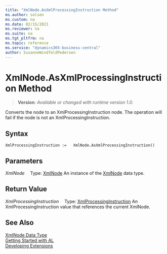 ```yaml
---
title: "XmlNode.AsXmlProcessingInstruction Method"
ms.author: solsen
ms.custom: na
ms.date: 02/15/2021
ms.reviewer: na
ms.suite: na
ms.tgt_pltfrm: na
ms.topic: reference
ms.service: "dynamics365-business-central"
author: SusanneWindfeldPedersen
---
```

[//]: # (START>DO_NOT_EDIT)
[//]: # (IMPORTANT:Do not edit any of the content between here and the END>DO_NOT_EDIT.)
[//]: # (Any modifications should be made in the .xml files in the ModernDev repo.)
# XmlNode.AsXmlProcessingInstruction Method
> **Version**: _Available or changed with runtime version 1.0._

Converts the node to an XmlProcessingInstruction node. The operation will fail if the node is not an XmlProcessingInstruction.


## Syntax
```
XmlProcessingInstruction :=   XmlNode.AsXmlProcessingInstruction()
```

## Parameters
*XmlNode*
&emsp;Type: [XmlNode](xmlnode-data-type.md)
An instance of the [XmlNode](xmlnode-data-type.md) data type.

## Return Value
*XmlProcessingInstruction*
&emsp;Type: [XmlProcessingInstruction](../xmlprocessinginstruction/xmlprocessinginstruction-data-type.md)
An XmlProcessingInstruction value that references the current XmlNode.


[//]: # (IMPORTANT: END>DO_NOT_EDIT)
## See Also
[XmlNode Data Type](xmlnode-data-type.md)  
[Getting Started with AL](../../devenv-get-started.md)  
[Developing Extensions](../../devenv-dev-overview.md)